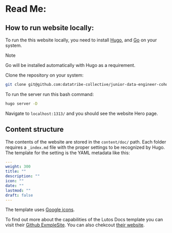 # Read Me:

## How to run website locally:

To run the this website locally, you need to install [Hugo](https://gohugo.io/installation/), and [Go](https://go.dev/doc/install) on your system.

> [!NOTE]
> Go will be installed automatically with Hugo as a requirement.

Clone the repository on your system:

```bash
git clone git@github.com:datatribe-collective/junior-data-engineer-cohort.git
```

To run the server run this bash command:

```bash
hugo server -D
```

Navigate to `localhost:1313/` and you should see the website Hero page.

## Content structure

The contents of the website are stored in the `content/doc/` path. Each folder requires a `_index.md` file with the proper settings to be recognized by Hugo. The template for the setting is the YAML metadata like this:

```yaml
---
weight: 300
title: ""
description: ""
icon: ""
date: ""
lastmod: ""
draft: false
---
```

The template uses [Google icons](https://fonts.google.com/icons).

To find out more about the capabilities of the Lutos Docs template you can visit their [Github ExmpleSite](https://github.com/colinwilson/lotusdocs/tree/release/exampleSite). You can also chekcout [their website](https://lotusdocs.dev/).


